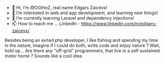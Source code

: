- 👋 Hi, I’m @OGtheZ, real name Edgars Zaicevs!
- 👀 I’m interested in web and app development, and learning new things!
- 🌱 I’m currently learning Laravel and dependency injections!
- 📫 How to reach me ... LinkedIn - https://www.linkedin.com/in/edgars-zaicevs/

Besides being an exited php developer, I like fishing and spending my time in the nature, imagine if I could do both, write code and enjoy nature ?
Wait, hold up... Are there any "off-grid" programmers, that live in a self sustained motor home ? Sounds like a cool idea.
